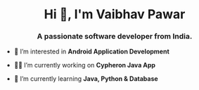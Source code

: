 <h1 align="center">Hi 👋, I'm Vaibhav Pawar</h1>
<h3 align="center">A passionate software developer from India.</h3>

- 👀 I’m interested in **Android Application Development**

- 👩‍💻 I’m currently working on **Cypheron Java App**

- 🌱 I’m currently learning **Java, Python & Database**


<p align="left">
</p>

<!---
vaibhav1308/vaibhav1308 is a ✨ special ✨ repository because its `README.md` (this file) appears on your GitHub profile.
You can click the Preview link to take a look at your changes.
--->

